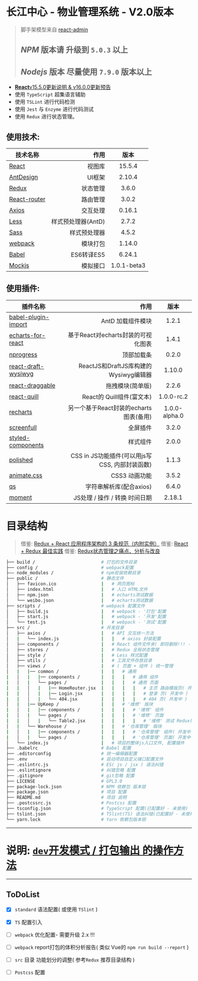 # 长江中心 - 物业管理系统 - V2.0版本

> 脚手架模型来自 [react-admin](https://github.com/yezihaohao/react-admin)
>
> ## *NPM* 版本请 升级到 `5.0.3` 以上
> ## *Nodejs* 版本 尽量使用 `7.9.0` 版本以上

* [**React**v15.5.0更新说明 & v16.0.0更新预告](https://zhuanlan.zhihu.com/p/26250968)
* 使用 `TypeScript` 超集语言辅助
* 使用 `TSLint` 进行代码检测
* 使用 `Jest` 与 `Enzyme` 进行代码测试
* 使用 `Redux` 进行状态管理。

## 使用技术:
| 技术名称                                               | 作用                |  版本   |
| --------                                              | -----:              | :----:  |
| [React](https://facebook.github.io/react/)            | 视图库              | 15.5.4  |
| [AntDesign](https://ant.design/index-cn)              | UI框架              | 2.10.4  |
| [Redux](http://cn.redux.js.org/)                      | 状态管理             | 3.6.0  |
| [React-router](https://reacttraining.cn/)             | 路由管理            |  3.0.2  |
| [Axios](https://github.com/mzabriskie/axios)          | 交互处理            |  0.16.1  |
| [Less](http://www.bootcss.com/p/lesscss/)             | 样式预处理器(AntD)  |  2.7.2  |
| [Sass](https://www.sass.hk/)                          | 样式预处理器        |  4.5.2  |
| [webpack](https://doc.webpack-china.org/)             | 模块打包            | 1.14.0  |
| [Babel](http://babeljs.cn/)                           | ES6转译ES5          |  6.24.1  |
| [Mockjs](http://mockjs.com/)                          | 模拟接口            |  1.0.1-beta3  |

## 使用插件:
| 插件名称                                                                     | 作用                                           |   版本  |
| --------                                                                     | -----:                                        | :-----: |
| [babel-plugin-import](https://github.com/ant-design/babel-plugin-import)     | AntD 加载组件模块                              | 1.2.1  |
| [echarts-for-react](https://github.com/hustcc/echarts-for-react)             | 基于React对echarts封装的可视化图表              | 1.4.1  |
| [nprogress](https://github.com/rstacruz/nprogress)                           | 顶部加载条                                     | 0.2.0  |
| [react-draft-wysiwyg](https://github.com/jpuri/react-draft-wysiwyg)          | ReactJS和DraftJS库构建的Wysiwyg编辑器          | 1.10.0  |
| [react-draggable](https://github.com/mzabriskie/react-draggable)             | 拖拽模块(简单版)                               | 2.2.6  |
| [react-quill](https://github.com/zenoamaro/react-quill)                      | React的 Quill组件(富文本)                      | 1.0.0-rc.2  |
| [recharts](https://github.com/recharts/recharts)                             | 另一个基于React封装的echarts图表(备用)          | 1.0.0-alpha.0  |
| [screenfull](https://github.com/sindresorhus/screenfull.js)                  | 全屏插件                                       | 3.2.0  |
| [styled-components](https://github.com/styled-components/styled-components)  | 样式组件                                       | 2.0.0  |
| [polished](https://github.com/styled-components/polished)                    | CSS in JS功能插件(可以用js写CSS, 内部封装函数)   | 1.1.3  |
| [animate.css](https://daneden.github.io/animate.css/)                        | CSS3 动画功能                                  | 3.5.2  |
| [qs](https://github.com/ljharb/qs)                                           | 字符串解析库(配合axios)                         | 6.4.0  |
| [moment](https://momentjs.com/)                                              | JS处理 / 操作 / 转换 时间日期                   | 2.18.1  |

# 目录结构
> 借鉴: [Redux + React 应用程序架构的 3 条规范（内附实例）](https://zhuanlan.zhihu.com/p/21490605)
> 借鉴: [React + Redux 最佳实践](https://github.com/sorrycc/blog/issues/1)
> 借鉴: [Redux状态管理之痛点、分析与改良](https://segmentfault.com/a/1190000009540007)

```bash
├── build /                         # 打包的文件目录
├── config /                        # webpack配置
├—— node_modules /                  # npm安装依赖目录
├── public /                        # 静态文件
│   ├── favicon.ico                 |   # 网页图标
│   ├── index.html                  |   # 入口 HTML文件
│   ├── npm.json                    |   # echarts测试数据
│   └── weibo.json                  |   # echarts测试数据
├── scripts /                       # webpack 配置文件
│   ├── build.js                    |   # webpack - '打包'配置
│   ├── start.js                    |   # webpack - '开发'配置
│   └── test.js                     |   # webpack - '测试'配置
├── src /                           # 开发目录
│   ├── axios /                     |   # API 交互统一方法
│   |   └── index.js                |   |   # axios 封装配置
│   ├── components /                |   # React 组件文件夹( 即将删除!!! - 请及时处理 )
│   ├── stores /                    |   # Redux 全局状态管理
│   ├── style /                     |   # Less 样式配置
│   ├── utils /                     |   # 工具文件存放目录
│   ├── views /                     |   # ( 页面 + 组件 ) 统一管理 
│   |   |── common /                |   |   # 通用
|   │   |   |── components /        |   |   |   # 通用 组件
|   │   |   └── pages /             |   |   |   # 通用 页面
|   |   │   |   |── HomeRouter.jsx  |   |   |   |   # 主页 路由模版页( 开发中 )
|   |   │   |   |── Login.jsx       |   |   |   |   # 登录 页( 开发中 )
|   |   │   |   └── 404.jsx         |   |   |   |   # 404 页( 开发中 )
│   |   |── UpKeep /                |   |   # '维修' 版块
|   │   |   |── components /        |   |   |   # '维修' 组件
|   │   |   └── pages /             |   |   |   # '维修' 页面
|   |   │   |   └── Table2.jsx      |   |   |   |   # '维修' 测试 Redux( 测试中 )
│   |   └── Warehouse /             |   |   # '仓库管理' 版块
|   │   |   |── components /        |   |   |   # '仓库管理' 组件( 开发中 )
|   │   |   └── pages /             |   |   |   # '仓库管理' 页面( 开发中 )
│   └── index.js                    |   # 项目的整体js入口文件, 配置插件
├── .babelrc                        # Babel 配置
├── .editorconfig                   # 统一编辑器配置
├── .env                            # 启动项目自定义端口配置文件
├── .eslintrc.js                    # ES( js / jsx ) 语法纠错
├── .eslintignore                   # 纠错忽略 配置
├── .gitignore                      # git忽略 配置
├── LICENSE                         # GPL3.0
├── package-lock.json               # NPM 依赖包 版本锁
├── package.json                    # 项目 配置
├── README.md                       # 项目 说明
├── .postcssrc.js                   # Postcss 配置
├── tsconfig.json                   # TypeScript 配置(已配置好 - 未使用)
├── tslint.json                     # TSlint(TS) 语法纠错(已配置好 - 未使用)
└── yarn.lock                       # Yarn 依赖包版本锁
```

***

# 说明: [`dev`开发模式 / 打包输出 的操作方法](./docs/打包输出&开发模式.md)

***

## **ToDoList**
- [x]  `standard` 语法配置( 或使用 `TSlint` )
- [x]  `TS` 配置引入
- [ ]  `webpack` 优化配置- 需要升级 2.x !!!
- [ ]  `webpack` report打包的体积分析报告( 类似 Vue的 `npm run build --report` )
- [ ]  `src` 目录 功能划分的调整( 参考`Redux` 推荐目录结构 )
- [ ]  `Postcss` 配置

